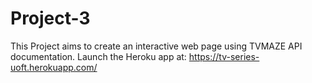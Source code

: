 # Project-3
This Project aims to create an interactive web page using TVMAZE API documentation.
Launch the Heroku app at: https://tv-series-uoft.herokuapp.com/
